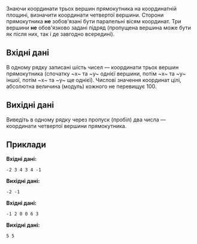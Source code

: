 ﻿Знаючи координати трьох вершин прямокутника на координатній площині, визначити координати четвертої вершини.
Сторони прямокутника **не** зобов'язані бути паралельні вісям координат.
Три вершини **не** обов'язково задані підряд (пропущена вершина може бути як після них, так і де завгодно всередині).

## Вхідні дані
В одному рядку записані шість чисел — координати трьох вершин прямокутника (спочатку ~x~ та ~y~ однієї вершини, потім ~x~ та ~y~ іншої, потім ~x~ та ~y~ ще однієї).
Числові значення координат цілі, абсолютна величина (модуль) кожного не перевищує 100.

## Вихідні дані
Виведіть в одному рядку через пропуск (пробіл) два числа — координати четвертої вершини прямокутника.

## Приклади
**Вхідні дані:**
```
-2 3 4 3 4 -1
```

**Вихідні дані:**
```
-2 -1
```

**Вхідні дані:**
```
-1 2 0 0 6 3
```

**Вихідні дані:**
```
5 5
```
